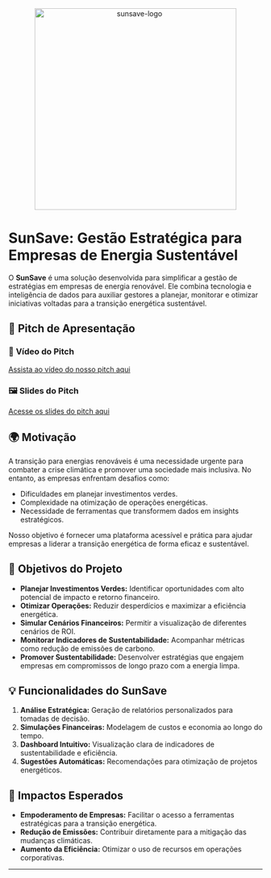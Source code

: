 <div align="center">
  <img src="https://github.com/user-attachments/assets/eff56402-e5f5-46c4-8e39-cb76b4c939d2" alt="sunsave-logo" width="400px">
</div>

# SunSave: Gestão Estratégica para Empresas de Energia Sustentável  

O **SunSave** é uma solução desenvolvida para simplificar a gestão de estratégias em empresas de energia renovável. Ele combina tecnologia e inteligência de dados para auxiliar gestores a planejar, monitorar e otimizar iniciativas voltadas para a transição energética sustentável.  

## 🎤 **Pitch de Apresentação**  

### 🎥 **Vídeo do Pitch**  
[Assista ao vídeo do nosso pitch aqui](https://youtu.be/81X9ycMC2eQ)

### 🖼 **Slides do Pitch**  
[Acesse os slides do pitch aqui](https://www.figma.com/deck/ihJWa5kLvKJJRbZxq1sexF/GlobalSolution-24?node-id=1-25&node-type=slide&viewport=-10611%2C-2%2C0.84&t=jXuy3KY1cv379eLd-1&scaling=min-zoom&content-scaling=fixed&page-id=0%3A1)

## 🌍 **Motivação**  
A transição para energias renováveis é uma necessidade urgente para combater a crise climática e promover uma sociedade mais inclusiva. No entanto, as empresas enfrentam desafios como:  
- Dificuldades em planejar investimentos verdes.  
- Complexidade na otimização de operações energéticas.  
- Necessidade de ferramentas que transformem dados em insights estratégicos.  

Nosso objetivo é fornecer uma plataforma acessível e prática para ajudar empresas a liderar a transição energética de forma eficaz e sustentável.  


## 🎯 **Objetivos do Projeto**  
- **Planejar Investimentos Verdes:** Identificar oportunidades com alto potencial de impacto e retorno financeiro.  
- **Otimizar Operações:** Reduzir desperdícios e maximizar a eficiência energética.  
- **Simular Cenários Financeiros:** Permitir a visualização de diferentes cenários de ROI.  
- **Monitorar Indicadores de Sustentabilidade:** Acompanhar métricas como redução de emissões de carbono.  
- **Promover Sustentabilidade:** Desenvolver estratégias que engajem empresas em compromissos de longo prazo com a energia limpa.  


## 💡 **Funcionalidades do SunSave**  
1. **Análise Estratégica:** Geração de relatórios personalizados para tomadas de decisão.  
2. **Simulações Financeiras:** Modelagem de custos e economia ao longo do tempo.  
3. **Dashboard Intuitivo:** Visualização clara de indicadores de sustentabilidade e eficiência.  
4. **Sugestões Automáticas:** Recomendações para otimização de projetos energéticos.  


## 🚀 **Impactos Esperados**  
- **Empoderamento de Empresas:** Facilitar o acesso a ferramentas estratégicas para a transição energética.  
- **Redução de Emissões:** Contribuir diretamente para a mitigação das mudanças climáticas.  
- **Aumento da Eficiência:** Otimizar o uso de recursos em operações corporativas.  

---
